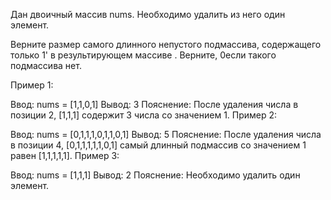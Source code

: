 Дан двоичный массив nums. Необходимо удалить из него один элемент.

Верните размер самого длинного непустого подмассива, содержащего только 1' в результирующем массиве . Верните, 0если такого подмассива нет.

Пример 1:

Ввод: nums = [1,1,0,1]
Вывод: 3
Пояснение: После удаления числа в позиции 2, [1,1,1] содержит 3 числа со значением 1.
Пример 2:

Ввод: nums = [0,1,1,1,0,1,1,0,1]
Вывод: 5
Пояснение: После удаления числа в позиции 4, [0,1,1,1,1,1,0,1] самый длинный подмассив со значением 1 равен [1,1,1,1,1].
Пример 3:

Ввод: nums = [1,1,1]
Вывод: 2
Пояснение: Необходимо удалить один элемент.
